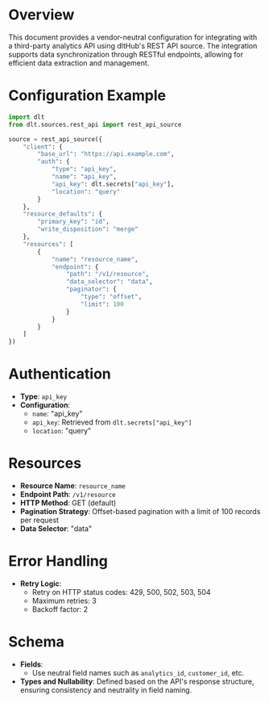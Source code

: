 # Overview

This document provides a vendor-neutral configuration for integrating with a third-party analytics API using dltHub's REST API source. The integration supports data synchronization through RESTful endpoints, allowing for efficient data extraction and management.

# Configuration Example

```python
import dlt
from dlt.sources.rest_api import rest_api_source

source = rest_api_source({
    "client": {
        "base_url": "https://api.example.com",
        "auth": {
            "type": "api_key",
            "name": "api_key",
            "api_key": dlt.secrets["api_key"],
            "location": "query"
        }
    },
    "resource_defaults": {
        "primary_key": "id",
        "write_disposition": "merge"
    },
    "resources": [
        {
            "name": "resource_name",
            "endpoint": {
                "path": "/v1/resource",
                "data_selector": "data",
                "paginator": {
                    "type": "offset",
                    "limit": 100
                }
            }
        }
    ]
})
```

# Authentication

- **Type**: `api_key`
- **Configuration**: 
  - `name`: "api_key"
  - `api_key`: Retrieved from `dlt.secrets["api_key"]`
  - `location`: "query"

# Resources

- **Resource Name**: `resource_name`
- **Endpoint Path**: `/v1/resource`
- **HTTP Method**: GET (default)
- **Pagination Strategy**: Offset-based pagination with a limit of 100 records per request
- **Data Selector**: "data"

# Error Handling

- **Retry Logic**: 
  - Retry on HTTP status codes: 429, 500, 502, 503, 504
  - Maximum retries: 3
  - Backoff factor: 2

# Schema

- **Fields**: 
  - Use neutral field names such as `analytics_id`, `customer_id`, etc.
- **Types and Nullability**: Defined based on the API's response structure, ensuring consistency and neutrality in field naming.